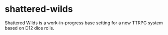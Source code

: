 # shattered-wilds

Shattered Wilds is a work-in-progress base setting for a new TTRPG system based on D12 dice rolls.